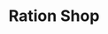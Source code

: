 ---
title: "Ration Shop"
url: /thiruvananthapuram/ration-shop-aramkallu-keezhekallayam-road/
shop: convenience
---